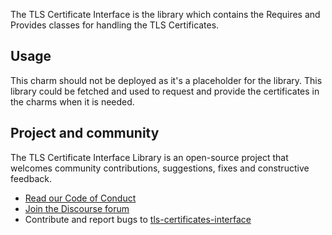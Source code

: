 The TLS Certificate Interface is the library which contains the Requires and Provides classes for handling the TLS Certificates.

## Usage

This charm should not be deployed as it's a placeholder for the library. This library could be fetched and used to request and provide the certificates in the charms when it is needed. 

## Project and community
The TLS Certificate Interface Library is an open-source project that welcomes community contributions, suggestions, fixes and constructive feedback.
- [Read our Code of Conduct](https://ubuntu.com/community/code-of-conduct)
- [Join the Discourse forum](https://discourse.charmhub.io/tag/tls-cert-interface)
- Contribute and report bugs to [tls-certificates-interface](https://github.com/canonical/tls-certificates-interface)
